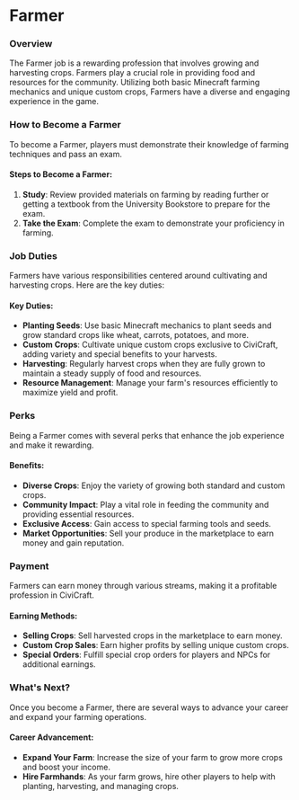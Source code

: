 # Farmer

### Overview
The Farmer job is a rewarding profession that involves growing and harvesting crops. Farmers play a crucial role in providing food and resources for the community. Utilizing both basic Minecraft farming mechanics and unique custom crops, Farmers have a diverse and engaging experience in the game.

### How to Become a Farmer
To become a Farmer, players must demonstrate their knowledge of farming techniques and pass an exam.

#### Steps to Become a Farmer:
1. **Study**: Review provided materials on farming by reading further or getting a textbook from the University Bookstore to prepare for the exam.
2. **Take the Exam**: Complete the exam to demonstrate your proficiency in farming.

### Job Duties
Farmers have various responsibilities centered around cultivating and harvesting crops. Here are the key duties:

#### Key Duties:
- **Planting Seeds**: Use basic Minecraft mechanics to plant seeds and grow standard crops like wheat, carrots, potatoes, and more.
- **Custom Crops**: Cultivate unique custom crops exclusive to CiviCraft, adding variety and special benefits to your harvests.
- **Harvesting**: Regularly harvest crops when they are fully grown to maintain a steady supply of food and resources.
- **Resource Management**: Manage your farm's resources efficiently to maximize yield and profit.

### Perks
Being a Farmer comes with several perks that enhance the job experience and make it rewarding.

#### Benefits:
- **Diverse Crops**: Enjoy the variety of growing both standard and custom crops.
- **Community Impact**: Play a vital role in feeding the community and providing essential resources.
- **Exclusive Access**: Gain access to special farming tools and seeds.
- **Market Opportunities**: Sell your produce in the marketplace to earn money and gain reputation.

### Payment
Farmers can earn money through various streams, making it a profitable profession in CiviCraft.

#### Earning Methods:
- **Selling Crops**: Sell harvested crops in the marketplace to earn money.
- **Custom Crop Sales**: Earn higher profits by selling unique custom crops.
- **Special Orders**: Fulfill special crop orders for players and NPCs for additional earnings.

### What's Next?
Once you become a Farmer, there are several ways to advance your career and expand your farming operations.

#### Career Advancement:
- **Expand Your Farm**: Increase the size of your farm to grow more crops and boost your income.
- **Hire Farmhands**: As your farm grows, hire other players to help with planting, harvesting, and managing crops.

